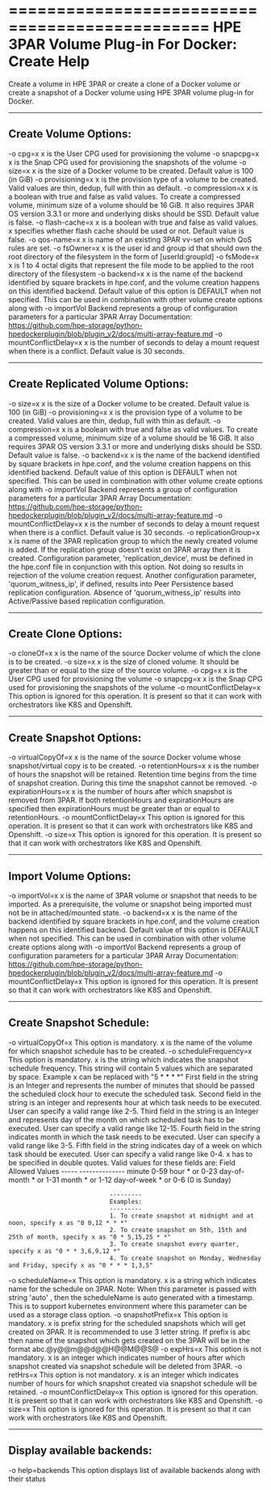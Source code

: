 ===============================================
HPE 3PAR Volume Plug-in For Docker: Create Help
===============================================
Create a volume in HPE 3PAR or create a clone of a Docker volume or create a snapshot of a Docker volume using HPE 3PAR volume plug-in for Docker.

---------------------------------
Create Volume Options:
---------------------------------
 -o cpg=x                       x is the User CPG used for provisioning the volume
 -o snapcpg=x                   x is the Snap CPG used for provisioning the snapshots of the volume
 -o size=x                      x is the size of a Docker volume to be created. Default value is 100 (in GiB)
 -o provisioning=x              x is the provision type of a volume to be created. Valid values are thin, dedup, full with thin as default.
 -o compression=x               x is a boolean with true and false as valid values. To create a compressed volume, minimum size of a
                                volume should be 16 GiB. It also requires 3PAR OS version 3.3.1 or more and underlying disks should be SSD. Default value is false.
 -o flash-cache=x               x is a boolean with true and false as valid values. x specifies whether flash cache should be used or not.
                                Default value is false.
 -o qos-name=x                  x is name of an existing 3PAR vv-set on which QoS rules are set.
 -o fsOwner=x                   x is the user id and group id that should own the root directory of the filesystem in the form of
                                [userId:groupId]
 -o fsMode=x                    x is 1 to 4 octal digits that represent the file mode to be applied to the root directory of the
                                filesystem
 -o backend=x                   x is the name of the backend identified by square brackets in hpe.conf, and the volume creation happens on this identified
                                backend. Default value of this option is DEFAULT when not specified. This can be used in combination with other volume
                                create options along with -o importVol
                                Backend represents a group of configuration parameters for a particular 3PAR Array
                                Documentation: https://github.com/hpe-storage/python-hpedockerplugin/blob/plugin_v2/docs/multi-array-feature.md
-o mountConflictDelay=x         x is the number of seconds to delay a mount request when there is a conflict. Default value is 30 seconds.


---------------------------------
Create Replicated Volume Options:
---------------------------------
 -o size=x                      x is the size of a Docker volume to be created. Default value is 100 (in GiB)
 -o provisioning=x              x is the provision type of a volume to be created. Valid values are thin, dedup, full with thin as default.
 -o compression=x               x is a boolean with true and false as valid values. To create a compressed volume, minimum size of a
                                volume should be 16 GiB. It also requires 3PAR OS version 3.3.1 or more and underlying disks should be SSD. Default value is false.
 -o backend=x                   x is the name of the backend identified by square brackets in hpe.conf, and the volume creation happens on this identified
                                backend. Default value of this option is DEFAULT when not specified. This can be used in combination with other volume
                                create options along with -o importVol
                                Backend represents a group of configuration parameters for a particular 3PAR Array
                                Documentation: https://github.com/hpe-storage/python-hpedockerplugin/blob/plugin_v2/docs/multi-array-feature.md
 -o mountConflictDelay=x        x is the number of seconds to delay a mount request when there is a conflict. Default value is 30 seconds.
 -o replicationGroup=x          x is name of the 3PAR replication group to which the newly created volume is added. If the replication
                                group doesn't exist on 3PAR array then it is created. Configuration parameter, 'replication_device',
                                must be defined in the hpe.conf file in conjunction with this option. Not doing so results in rejection
                                of the volume creation request. Another configuration parameter, 'quorum_witness_ip', if defined, results
                                into Peer Persistence based replication configuration. Absence of 'quorum_witness_ip' results into
                                Active/Passive based replication configuration.


---------------------------------
Create Clone Options:
---------------------------------
 -o cloneOf=x                   x is the name of the source Docker volume of which the clone is to be created.
 -o size=x                      x is the size of cloned volume. It should be greater than or equal to the size of the source volume.
 -o cpg=x                       x is the User CPG used for provisioning the volume
 -o snapcpg=x                   x is the Snap CPG used for provisioning the snapshots of the volume
 -o mountConflictDelay=x        This option is ignored for this operation. It is present so that it can work with orchestrators like K8S and Openshift.


---------------------------------
Create Snapshot Options:
---------------------------------
 -o virtualCopyOf=x             x is the name of the source Docker volume whose snapshot/virtual copy is to be created.
 -o retentionHours=x            x is the number of hours the snapshot will be retained. Retention time begins from the time of snapshot creation.
                                During this time the snapshot cannot be removed.
 -o expirationHours=x           x is the number of hours after which snapshot is removed from 3PAR. If both retentionHours and expirationHours
                                are specified then expirationHours must be greater than or equal to retentionHours.
 -o mountConflictDelay=x        This option is ignored for this operation. It is present so that it can work with orchestrators like K8S and Openshift.
 -o size=x                      This option is ignored for this operation. It is present so that it can work with orchestrators like K8S and Openshift.


---------------------------------
Import Volume Options:
---------------------------------
 -o importVol=x                 x is the name of 3PAR volume or snapshot that needs to be imported. As a prerequisite, the volume or snapshot being imported
                                must not be in attached/mounted state.
 -o backend=x                   x is the name of the backend identified by square brackets in hpe.conf, and the volume creation happens on this identified
                                backend. Default value of this option is DEFAULT when not specified. This can be used in combination with other volume
                                create options along with -o importVol
                                Backend represents a group of configuration parameters for a particular 3PAR Array
                                Documentation: https://github.com/hpe-storage/python-hpedockerplugin/blob/plugin_v2/docs/multi-array-feature.md
 -o mountConflictDelay=x        This option is ignored for this operation. It is present so that it can work with orchestrators like K8S and Openshift.


---------------------------------
Create Snapshot Schedule:
---------------------------------
 -o virtualCopyOf=x             This option is mandatory. x is the name of the volume for which snapshot schedule has to be created.
 -o scheduleFrequency=x         This option is mandatory. x is the string which indicates the snapshot schedule frequency.
                                This string will contain 5 values which are separated by space.
                                Example x can be replaced with "5 * * * *"
                                First field in the string is an Integer and represents the number of minutes that should be passed the scheduled
                                clock hour to execute the scheduled task.
                                Second field in the string is an integer and represents hour at which task needs to be executed.
                                User can specify a valid range like 2-5.
                                Third field in the string is an Integer and represents day of the month on which scheduled task has to be executed.
                                User can specify a valid range like 12-15.
                                Fourth field in the string indicates month in which the task needs to be executed.
                                User can specify a valid range like 3-5.
                                Fifth field in the string indicates day of a week on which task should be executed.
                                User can specify a valid range like 0-4.
                                x has to be specified in double quotes. Valid values for these fields are:
                                Field         Allowed Values
                                -----         --------------
                                minute        0-59
                                hour          * or 0-23
                                day-of-month  * or 1-31
                                month         * or 1-12
                                day-of-week   * or 0-6 (0 is Sunday)

                                ---------
                                Examples:
                                ---------
                                1. To create snapshot at midnight and at noon, specify x as "0 0,12 * * *"
                                2. To create snapshot on 5th, 15th and 25th of month, specify x as "0 * 5,15,25 * *"
                                3. To create snapshot every quarter, specify x as "0 * * 3,6,9,12 *"
                                4. To create snapshot on Monday, Wednesday and Friday, specify x as "0 * * * 1,3,5"
-o scheduleName=x               This option is mandatory. x is a string which indicates name for the schedule on 3PAR.
                                Note: When this parameter is passed with string 'auto' , then the scheduleName is
                                auto generated with a timestamp. This is to support kubernetes environment where
                                this parameter can be used as a storage class option.
-o snapshotPrefix=x             This option is mandatory. x is prefix string for the scheduled snapshots which will get created on 3PAR.
                                It is recommended to use 3 letter string. If prefix is abc then name of the snapshot which gets created on the 3PAR
                                will be in the format abc.@y@@m@@d@@H@@M@@S@
-o expHrs=x                     This option is not mandatory. x is an integer which indicates number of hours after which snapshot created via
                                snapshot schedule will be deleted from 3PAR.
-o retHrs=x                     This option is not mandatory. x is an integer which indicates number of hours for which snapshot created via
                                snapshot schedule will be retained.
-o mountConflictDelay=x         This option is ignored for this operation. It is present so that it can work with orchestrators like K8S and Openshift.
-o size=x                       This option is ignored for this operation. It is present so that it can work with orchestrators like K8S and Openshift.


---------------------------------
Display available backends:
---------------------------------
 -o help=backends               This option displays list of available backends along with their status
